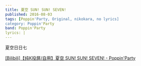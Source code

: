 ```yaml
---
title: 夏空 SUN! SUN! SEVEN!
published: 2016-08-03
tags: [Poppin'Party, Original, nikokara, no lyrics]
category: Poppin'Party
band: Poppin'Party
lyrics: |
---
```

夏空日日七
<summary>
    <a href="https://www.bilibili.com/video/BV1MfbXzREYr/">
        [Bilibili]【纯K投屏/自用】夏空 SUN! SUN! SEVEN! - Poppin'Party
    </a>
</summary>




